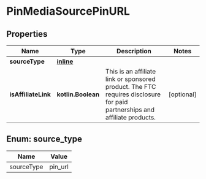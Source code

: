 
# PinMediaSourcePinURL

## Properties
| Name | Type | Description | Notes |
| ------------ | ------------- | ------------- | ------------- |
| **sourceType** | [**inline**](#SourceType) |  |  |
| **isAffiliateLink** | **kotlin.Boolean** | This is an affiliate link or sponsored product. The FTC requires disclosure for paid partnerships and affiliate products. |  [optional] |


<a id="SourceType"></a>
## Enum: source_type
| Name | Value |
| ---- | ----- |
| sourceType | pin_url |



